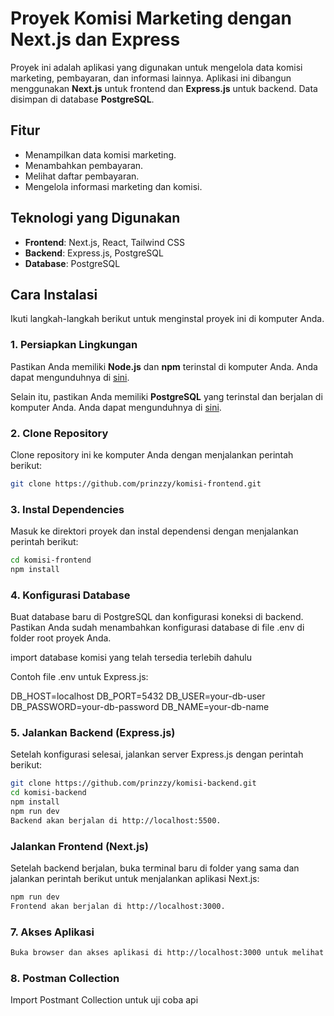 # Proyek Komisi Marketing dengan Next.js dan Express

Proyek ini adalah aplikasi yang digunakan untuk mengelola data komisi marketing, pembayaran, dan informasi lainnya. Aplikasi ini dibangun menggunakan **Next.js** untuk frontend dan **Express.js** untuk backend. Data disimpan di database **PostgreSQL**.

## Fitur

- Menampilkan data komisi marketing.
- Menambahkan pembayaran.
- Melihat daftar pembayaran.
- Mengelola informasi marketing dan komisi.

## Teknologi yang Digunakan

- **Frontend**: Next.js, React, Tailwind CSS
- **Backend**: Express.js, PostgreSQL
- **Database**: PostgreSQL

## Cara Instalasi

Ikuti langkah-langkah berikut untuk menginstal proyek ini di komputer Anda.

### 1. Persiapkan Lingkungan

Pastikan Anda memiliki **Node.js** dan **npm** terinstal di komputer Anda. Anda dapat mengunduhnya di [sini](https://nodejs.org/).

Selain itu, pastikan Anda memiliki **PostgreSQL** yang terinstal dan berjalan di komputer Anda. Anda dapat mengunduhnya di [sini](https://www.postgresql.org/download/).

### 2. Clone Repository

Clone repository ini ke komputer Anda dengan menjalankan perintah berikut:

```bash
git clone https://github.com/prinzzy/komisi-frontend.git
```

### 3. Instal Dependencies

Masuk ke direktori proyek dan instal dependensi dengan menjalankan perintah berikut:

```bash
cd komisi-frontend
npm install
```

### 4. Konfigurasi Database

Buat database baru di PostgreSQL dan konfigurasi koneksi di backend. Pastikan Anda sudah menambahkan konfigurasi database di file .env di folder root proyek Anda.

import database komisi yang telah tersedia terlebih dahulu

Contoh file .env untuk Express.js:

DB_HOST=localhost
DB_PORT=5432
DB_USER=your-db-user
DB_PASSWORD=your-db-password
DB_NAME=your-db-name


### 5. Jalankan Backend (Express.js)
Setelah konfigurasi selesai, jalankan server Express.js dengan perintah berikut:

```bash
git clone https://github.com/prinzzy/komisi-backend.git
cd komisi-backend
npm install
npm run dev
Backend akan berjalan di http://localhost:5500.
```

### Jalankan Frontend (Next.js)
Setelah backend berjalan, buka terminal baru di folder yang sama dan jalankan perintah berikut untuk menjalankan aplikasi Next.js:

```bash
npm run dev
Frontend akan berjalan di http://localhost:3000.
```

### 7. Akses Aplikasi
```bash
Buka browser dan akses aplikasi di http://localhost:3000 untuk melihat frontend dan http://localhost:5500 untuk API backend.
```

### 8. Postman Collection
Import Postmant Collection untuk uji coba api
